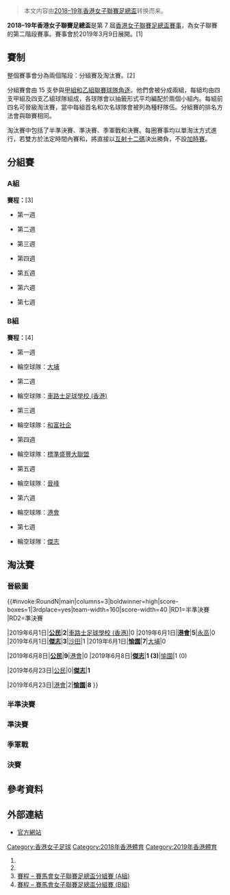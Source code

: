 > 本文内容由[2018–19年香港女子聯賽足總盃](https://zh.wikipedia.org/wiki/2018–19年香港女子聯賽足總盃)转换而来。


**2018–19年香港女子聯賽足總盃**是第 7 屆[香港女子聯賽足總盃賽事](https://zh.wikipedia.org/wiki/香港女子聯賽足總盃 "wikilink")，為女子聯賽的第二階段賽事。賽事會於2019年3月9日展開。\[1\]

## 賽制

整個賽事會分為兩個階段：分組賽及淘汰賽。\[2\]

分組賽會由 15 支參與[甲組和](../Page/2018–19年香港女子足球甲組聯賽.md "wikilink")[乙組聯賽球隊角逐](../Page/2018–19年香港女子足球乙組聯賽.md "wikilink")。他們會被分成兩組，每組均由四支甲組及四支乙組球隊組成，各球隊會以抽籤形式平均編配於兩個小組內。每組前四名可晉級淘汰賽，當中每組首名和次名球隊會被列為種籽隊伍。分組賽的排名方法會與聯賽相同。

淘汰賽中包括了半準決賽、準決賽、季軍戰和決賽。每圈賽事均以單淘汰方式進行，若雙方於法定時間內賽和，將直接以[互射十二碼](../Page/互射十二碼.md "wikilink")決出勝負，不設[加時賽](https://zh.wikipedia.org/wiki/加時賽 "wikilink")。

## 分組賽

### A組

**賽程：**\[3\]

  - 第一週

<!-- end list -->

  - 第二週

<!-- end list -->

  - 第三週

<!-- end list -->

  - 第四週

<!-- end list -->

  - 第五週

<!-- end list -->

  - 第六週

<!-- end list -->

  - 第七週

### B組

**賽程：**\[4\]

  - 第一週

<!-- end list -->

  - 輪空球隊：[大埔](https://zh.wikipedia.org/wiki/大埔女子足球隊 "wikilink")

<!-- end list -->

  - 第二週

<!-- end list -->

  - 輪空球隊：[車路士足球學校 (香港)](../Page/車路士足球學校_\(香港\).md "wikilink")

<!-- end list -->

  - 第三週

<!-- end list -->

  - 輪空球隊：[和富社企](https://zh.wikipedia.org/wiki/和富社企足球隊 "wikilink")

<!-- end list -->

  - 第四週

<!-- end list -->

  - 輪空球隊：[標準盛豐大聯盟](https://zh.wikipedia.org/wiki/大聯盟足球學院 "wikilink")

<!-- end list -->

  - 第五週

<!-- end list -->

  - 輪空球隊：[晉峰](https://zh.wikipedia.org/wiki/晉峰足球隊 "wikilink")

<!-- end list -->

  - 第六週

<!-- end list -->

  - 輪空球隊：[港會](../Page/香港足球會.md "wikilink")

<!-- end list -->

  - 第七週

<!-- end list -->

  - 輪空球隊：[傑志](../Page/傑志女子足球隊.md "wikilink")

## 淘汰賽

### 晉級圖

{{\#invoke:RoundN|main|columns=3|boldwinner=high|score-boxes=1|3rdplace=yes|team-width=160|score-width=40 |RD1=半準決賽 |RD2=準決賽

|2019年6月1日|**[公民](../Page/公民足球隊.md "wikilink")**|**2**|[車路士足球學校 (香港)](../Page/車路士足球學校_\(香港\).md "wikilink")|0 |2019年6月1日|**[港會](../Page/香港足球會.md "wikilink")**|**5**|[永高](https://zh.wikipedia.org/wiki/永高足球隊 "wikilink")|0 |2019年6月1日|**[傑志](../Page/傑志女子足球隊.md "wikilink")**|**3**|[沙田](https://zh.wikipedia.org/wiki/沙田體育會足球隊 "wikilink")|1 |2019年6月1日|**[愉園](../Page/愉園女子足球隊.md "wikilink")**|**7**|[大埔](https://zh.wikipedia.org/wiki/大埔女子足球隊 "wikilink")|0

|2019年6月8日|**[公民](../Page/公民足球隊.md "wikilink")**|**9**|[港會](../Page/香港足球會.md "wikilink")|0 |2019年6月8日|**[傑志](../Page/傑志女子足球隊.md "wikilink")**|**1 (3)**|[愉園](../Page/愉園女子足球隊.md "wikilink")|1 (0)

|2019年6月23日|[公民](../Page/公民足球隊.md "wikilink")|0|**[傑志](../Page/傑志女子足球隊.md "wikilink")**|**1**

|2019年6月23日|[港會](../Page/香港足球會.md "wikilink")|2|**[愉園](../Page/愉園女子足球隊.md "wikilink")**|**8** }}

### 半準決賽

### 準決賽

### 季軍戰

### 決賽

## 參考資料

## 外部連結

  - [官方網站](https://www.hkfa.com/ch/load_page/391)

[Category:香港女子足球](https://zh.wikipedia.org/wiki/Category:香港女子足球 "wikilink") [Category:2018年香港體育](https://zh.wikipedia.org/wiki/Category:2018年香港體育 "wikilink") [Category:2019年香港體育](https://zh.wikipedia.org/wiki/Category:2019年香港體育 "wikilink")

1.
2.
3.  [賽程 – 賽馬會女子聯賽足總盃分組賽 (A組)](https://www.hkfa.com/ch/leagueyear?year=2018-2019&leagueid=1161&page=&other=2&gpage=1)
4.  [賽程 – 賽馬會女子聯賽足總盃分組賽 (B組)](https://www.hkfa.com/ch/leagueyear?year=2018-2019&leagueid=1162&page=&other=2&gpage=1)